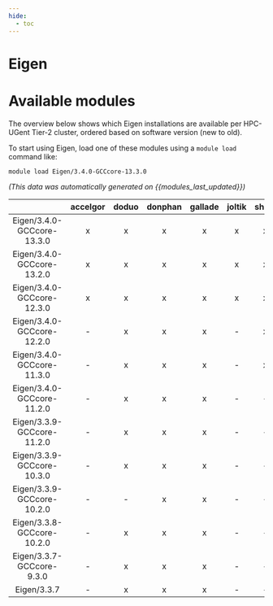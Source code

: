 ```yaml
---
hide:
  - toc
---
```


Eigen
=====

# Available modules


The overview below shows which Eigen installations are available per HPC-UGent Tier-2 cluster, ordered based on software version (new to old).

To start using Eigen, load one of these modules using a `module load` command like:

```shell
module load Eigen/3.4.0-GCCcore-13.3.0
```

*(This data was automatically generated on {{modules_last_updated}})*  

| |accelgor|doduo|donphan|gallade|joltik|shinx|
| :---: | :---: | :---: | :---: | :---: | :---: | :---: |
|Eigen/3.4.0-GCCcore-13.3.0|x|x|x|x|x|x|
|Eigen/3.4.0-GCCcore-13.2.0|x|x|x|x|x|x|
|Eigen/3.4.0-GCCcore-12.3.0|x|x|x|x|x|x|
|Eigen/3.4.0-GCCcore-12.2.0|-|x|x|x|-|x|
|Eigen/3.4.0-GCCcore-11.3.0|-|x|x|x|-|x|
|Eigen/3.4.0-GCCcore-11.2.0|-|x|x|x|-|-|
|Eigen/3.3.9-GCCcore-11.2.0|-|x|x|x|-|-|
|Eigen/3.3.9-GCCcore-10.3.0|-|x|x|x|-|-|
|Eigen/3.3.9-GCCcore-10.2.0|-|-|x|x|-|-|
|Eigen/3.3.8-GCCcore-10.2.0|-|x|x|x|-|-|
|Eigen/3.3.7-GCCcore-9.3.0|-|x|x|x|-|-|
|Eigen/3.3.7|-|x|x|x|-|-|
